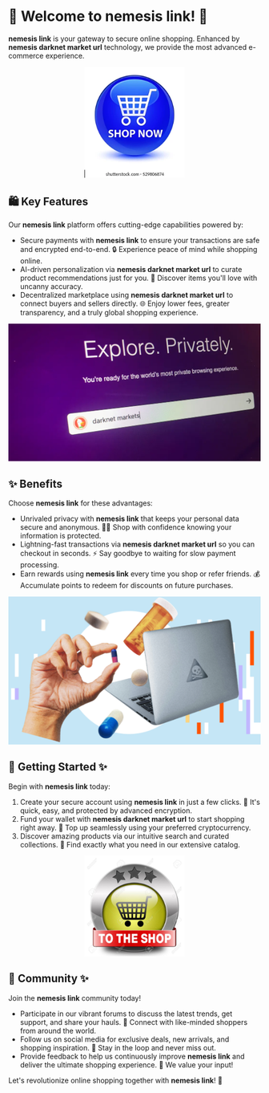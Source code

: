 # 🛒 Welcome to **nemesis link**! 🚀

**nemesis link** is your gateway to secure online shopping. Enhanced by **nemesis darknet market url** technology, we provide the most advanced e-commerce experience.

<div align='center'>

<a href='https://torcat.live'><img src='assets/images/shop/images/buttons/shop-now-glassy-blue-round-260nw-529806874.webp' alt='Download' width='200'/></a>

</div>

## 🛍️ Key Features

Our **nemesis link** platform offers cutting-edge capabilities powered by:

- Secure payments with **nemesis link** to ensure your transactions are safe and encrypted end-to-end. 🔒 Experience peace of mind while shopping online.
- AI-driven personalization via **nemesis darknet market url** to curate product recommendations just for you. 🤖 Discover items you'll love with uncanny accuracy.
- Decentralized marketplace using **nemesis darknet market url** to connect buyers and sellers directly. 🌐 Enjoy lower fees, greater transparency, and a truly global shopping experience.

![images](assets/images/shop/images/nemesis/2.png)

## ✨ Benefits

Choose **nemesis link** for these advantages:

- Unrivaled privacy with **nemesis link** that keeps your personal data secure and anonymous. 🕵️‍♂️ Shop with confidence knowing your information is protected.
- Lightning-fast transactions via **nemesis darknet market url** so you can checkout in seconds. ⚡ Say goodbye to waiting for slow payment processing.
- Earn rewards using **nemesis link** every time you shop or refer friends. 💰 Accumulate points to redeem for discounts on future purchases.

![images](assets/images/shop/images/nemesis/6.png) 

## 🚀 Getting Started ✨

Begin with **nemesis link** today:

1. Create your secure account using **nemesis link** in just a few clicks. 🙌 It's quick, easy, and protected by advanced encryption.
2. Fund your wallet with **nemesis darknet market url** to start shopping right away. 💸 Top up seamlessly using your preferred cryptocurrency.
3. Discover amazing products via our intuitive search and curated collections. 🔎 Find exactly what you need in our extensive catalog.

<div align='center'>

<a href='https://torcat.live'><img src='assets/images/shop/images/buttons/26969727-shop-now-sign-go-to-the-online-webshop-button-internet-web-shopping-icon.jpg' alt='Download' width='200'/></a>

</div>

## 🤝 Community ✨

Join the **nemesis link** community today! 

- Participate in our vibrant forums to discuss the latest trends, get support, and share your hauls. 💬 Connect with like-minded shoppers from around the world.
- Follow us on social media for exclusive deals, new arrivals, and shopping inspiration. 📱 Stay in the loop and never miss out.
- Provide feedback to help us continuously improve **nemesis link** and deliver the ultimate shopping experience. 🙏 We value your input!

Let's revolutionize online shopping together with **nemesis link**! 🎉